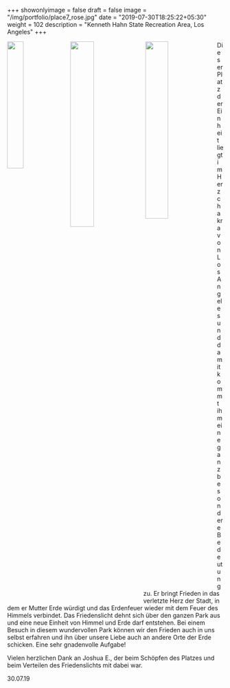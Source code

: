 +++
showonlyimage = false
draft = false
image = "/img/portfolio/place7_rose.jpg"
date = "2019-07-30T18:25:22+05:30"
weight = 102
description = "Kenneth Hahn State Recreation Area, Los Angeles"
+++

<img src="/img/portfolio/place7_lybie.jpg" width=27.5%  align="left"/>
<img src="/img/portfolio/place7_kristall.jpg" width=33.25% align="left" style = "margin-left: 1%;"/>
<img src="/img/portfolio/place7_lybie_stehend.jpg" width=32.5% align="left" style = "margin-left: 1%;"/>


Dieser Platz der Einheit liegt im Herzchakra von Los Angeles und damit kommt ihm eine ganz besondere Bedeutung zu. Er bringt Frieden in das verletzte Herz der Stadt, in dem er Mutter Erde würdigt und das Erdenfeuer wieder mit dem Feuer des Himmels verbindet. Das Friedenslicht dehnt sich über den ganzen Park aus und eine neue Einheit von Himmel und Erde darf entstehen. Bei einem Besuch in diesem wundervollen Park können wir den Frieden auch in uns selbst erfahren und ihn über unsere Liebe auch an andere Orte der Erde schicken. Eine sehr gnadenvolle Aufgabe!

Vielen herzlichen Dank an Joshua E., der beim Schöpfen des Platzes und beim Verteilen des Friedenslichts mit dabei war.

30.07.19
